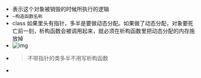 - 表示这个对象被销毁的时候所执行的逻辑
- `~构造函数名称`
- class 如果里头有指针，多半是要做动态分配。如果做了动态分配，对象要死亡前一刻，析构函数会被调用起来，就必须在析构函数里把动态分配的内存施放掉
- ![img](https://gitee.com/doubaoBABAQ/joplin-pics/raw/master/image_1646555796948_0.png)
- > 不带指针的类多半不用写析构函数
-